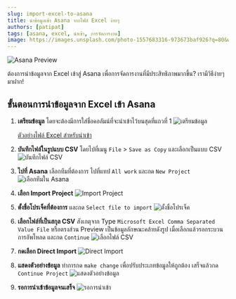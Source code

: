 ```yaml
---
slug: import-excel-to-asana
title: นำข้อมูลเข้า Asana จากไฟล์ Excel ง่ายๆ
authors: [patipat]
tags: [asana, excel, นำเข้า, การจัดการงาน]
image: https://images.unsplash.com/photo-1557683316-973673baf926?q=80&w=2062&auto=format&fit=crop&ixlib=rb-4.0.3&ixid=M3wxMjA3fDB8MHxwaG90by1wYWdlfHx8fGVufDB8fHx8fA%3D%3D
---
```


![Asana Preview](https://images.unsplash.com/photo-1557683316-973673baf926?q=80&w=2062&auto=format&fit=crop&ixlib=rb-4.0.3&ixid=M3wxMjA3fDB8MHxwaG90by1wYWdlfHx8fGVufDB8fHx8fA%3D%3D)

ต้องการนำข้อมูลจาก Excel เข้าสู่ Asana เพื่อการจัดการงานที่มีประสิทธิภาพมากขึ้น? เรามีวิธีง่ายๆ มาฝาก!
<!-- truncate -->
## ขั้นตอนการนำข้อมูลจาก Excel เข้า Asana

1. **เตรียมข้อมูล** โดยจะต้องมีการใส่ชื่อคอลัมน์ที่จะนำเข้าไว้บนสุดที่แถวที่ 1
    ![เตรียมข้อมูล](https://via.placeholder.com/150)

    [ตัวอย่างไฟล์ Excel สำหรับนำเข้า](./asana/ImportDataToAsana.xlsx)


2. **บันทึกไฟล์ในรูปแบบ CSV** โดยไปที่เมนู `File` > `Save as Copy` และเลือกเป็นแบบ CSV
    ![บันทึกไฟล์ CSV](https://via.placeholder.com/150)

3. **ไปที่ Asana** เลือกทีมที่ต้องการ ไปที่แทป `All work` และกด `New Project`
    ![เลือกทีมใน Asana](https://via.placeholder.com/150)

4. **เลือก Import Project**
    ![Import Project](https://via.placeholder.com/150)

5. **ตั้งชื่อโปรเจ็คที่ต้องการ** และกด `Select file to import`
    ![ตั้งชื่อโปรเจ็ค](https://via.placeholder.com/150)

6. **เลือกไฟล์ที่เป็นสกุล CSV** สังเกตุจาก Type `Microsoft Excel Comma Separated Value File` หรือตรงส่วน Preview เป็นข้อมูลลักษณะคล้ายดังรูป เมื่อเลือกแล้วรอกระบวนการอัพโหลด และกด `Continue`
    ![เลือกไฟล์ CSV](https://via.placeholder.com/150)

7. **กดเลือก Direct Import**
    ![Direct Import](https://via.placeholder.com/150)

8. **แสดงตัวอย่างข้อมูล** ทำการกด `make change` เพื่อปรับประเภทข้อมูลให้ถูกต้อง เสร็จแล้วกด `Continue Project`
    ![แสดงตัวอย่างข้อมูล](https://via.placeholder.com/150)

9. **รอการนำเข้าข้อมูลจนเสร็จ**
    ![รอการนำเข้า](https://via.placeholder.com/150)

